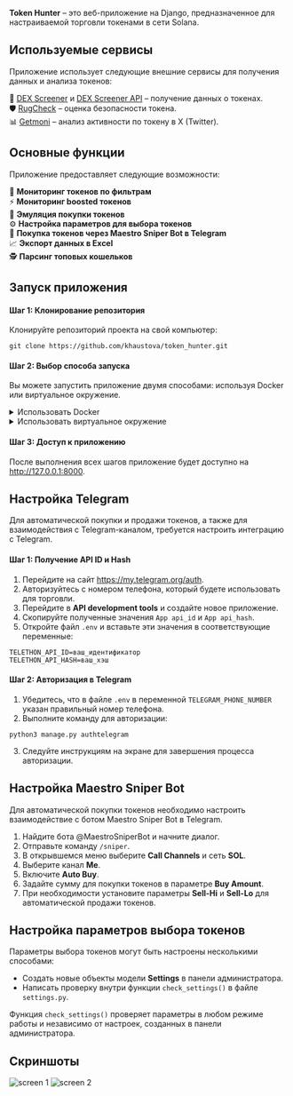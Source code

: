 **Token Hunter** – это веб-приложение на Django, предназначенное для настраиваемой торговли токенами в сети Solana.

## Используемые сервисы

Приложение использует следующие внешние сервисы для получения данных и анализа токенов:

:gem:  [DEX Screener](https://dexscreener.com/) и [DEX Screener API](https://docs.dexscreener.com/api/reference) – получение данных о токенах.  
:shield: [RugCheck](https://rugcheck.xyz/) – оценка безопасности токена.  
:bar_chart: [Getmoni](https://rugcheck.xyz/) – анализ активности по токену в X (Twitter).  

## Основные функции

Приложение предоставляет следующие возможности:

:mag_right: **Мониторинг токенов по фильтрам**  
:zap: **Мониторинг boosted токенов**  
:shopping_cart: **Эмуляция покупки токенов**  
:gear: **Настройка параметров для выбора токенов**  
:robot: **Покупка токенов через Maestro Sniper Bot в Telegram**  
:chart_with_upwards_trend: **Экспорт данных в Excel**  
:detective: **Парсинг топовых кошельков**  

## Запуск приложения

#### Шаг 1: Клонирование репозитория

Клонируйте репозиторий проекта на свой компьютер:

```
git clone https://github.com/khaustova/token_hunter.git
```

#### Шаг 2: Выбор способа запуска

Вы можете запустить приложение двумя способами: используя Docker или виртуальное окружение.

<details>
  <summary>Использовать Docker</summary>

1. Переименуйте файл `.env.example` в `.env` и добавьте свои данные.
2. Запустите проект с помощью команды:
    

```
docker-compose up --build
```
  
</details>  

<details>
  <summary>Использовать виртуальное окружение</summary>

1. Создайте виртуальное окружение:
    

```
python3 -m venv .venv
```

Активируйте виртуальное окружение:

- Для Linux/MacOS:
    

```
source .venv/bin/activate
```

- Для Windows:

```
.venv\Scripts\activate
```

Установите необходимые пакеты:

```
pip install -r requirements.txt
```

- Переименуйте файл `.env.example` в `.env` и добавьте свои данные.
- Убедитесь, что у вас установлены и запущены Redis и PostgreSQL.
- Выполните миграцию базы данных:
    

```
python3 manage.py migrate
```

Запустите Celery:

```
celery -A core worker -l info
```

Запустите сервер:

```
python3 manage.py runserver
```
  
</details> 


#### Шаг 3: Доступ к приложению

После выполнения всех шагов приложение будет доступно на http://127.0.0.1:8000.

## Настройка Telegram

Для автоматической покупки и продажи токенов, а также для взаимодействия с Telegram-каналом, требуется настроить интеграцию с Telegram.

#### Шаг 1: Получение API ID и Hash

1. Перейдите на сайт https://my.telegram.org/auth.
2. Авторизуйтесь с номером телефона, который будете использовать для торговли.
3. Перейдите в **API development tools** и создайте новое приложение.
4. Скопируйте полученные значения `App api_id` и `App api_hash`.
5. Откройте файл `.env` и вставьте эти значения в соответствующие переменные:
    

```
TELETHON_API_ID=ваш_идентификатор
TELETHON_API_HASH=ваш_хэш
```

#### Шаг 2: Авторизация в Telegram

1. Убедитесь, что в файле `.env` в переменной `TELEGRAM_PHONE_NUMBER` указан правильный номер телефона.
2. Выполните команду для авторизации:
    

```
python3 manage.py authtelegram
```

3. Следуйте инструкциям на экране для завершения процесса авторизации.

## Настройка Maestro Sniper Bot

Для автоматической покупки токенов необходимо настроить взаимодействие с ботом Maestro Sniper Bot в Telegram.

1. Найдите бота @MaestroSniperBot и начните диалог.
2. Отправьте команду `/sniper`.
3. В открывшемся меню выберите **Call Channels** и сеть **SOL**.
4. Выберите канал **Me**.
5. Включите **Auto Buy**.
6. Задайте сумму для покупки токенов в параметре **Buy Amount**.
7. При необходимости установите параметры **Sell-Hi** и **Sell-Lo** для автоматической продажи токенов.

## Настройка параметров выбора токенов

Параметры выбора токенов могут быть настроены несколькими способами:

- Создать новые объекты модели **Settings** в панели администратора.
- Написать проверку внутри функции `check_settings()` в файле `settings.py`.

Функция `check_settings()` проверяет параметры в любом режиме работы и независимо от настроек, созданных в панели администратора.

## Скриншоты

![screen 1](https://github.com/user-attachments/assets/560bfbae-61f5-4f05-b6c1-e5352a15b0bf) 
![screen 2](https://github.com/user-attachments/assets/0a6e1f00-770b-4f6d-81c3-34f7e7897429)
